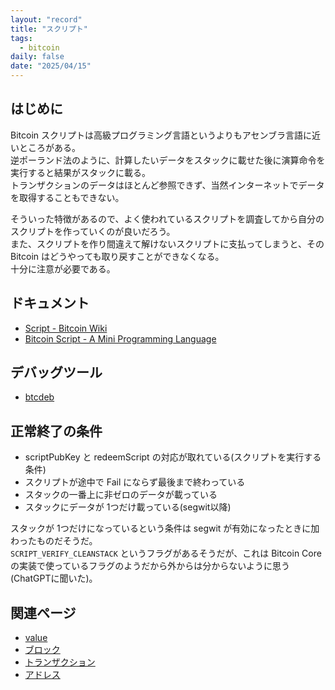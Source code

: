 ```yaml
---
layout: "record"
title: "スクリプト"
tags:
  - bitcoin
daily: false
date: "2025/04/15"
---
```


## はじめに

Bitcoin スクリプトは高級プログラミング言語というよりもアセンブラ言語に近いところがある。  
逆ポーランド法のように、計算したいデータをスタックに載せた後に演算命令を実行すると結果がスタックに載る。  
トランザクションのデータはほとんど参照できず、当然インターネットでデータを取得することもできない。

そういった特徴があるので、よく使われているスクリプトを調査してから自分のスクリプトを作っていくのが良いだろう。  
また、スクリプトを作り間違えて解けないスクリプトに支払ってしまうと、その Bitcoin はどうやっても取り戻すことができなくなる。  
十分に注意が必要である。

## ドキュメント

* [Script - Bitcoin Wiki](https://en.bitcoin.it/wiki/Script)
* [Bitcoin Script - A Mini Programming Language](https://learnmeabitcoin.com/technical/script/)

## デバッグツール

* [btcdeb](../tools/btcdeb.md)

## 正常終了の条件

* scriptPubKey と redeemScript の対応が取れている(スクリプトを実行する条件)
* スクリプトが途中で Fail にならず最後まで終わっている
* スタックの一番上に非ゼロのデータが載っている
* スタックにデータが 1つだけ載っている(segwit以降)

スタックが 1つだけになっているという条件は segwit が有効になったときに加わったものだそうだ。  
`SCRIPT_VERIFY_CLEANSTACK` というフラグがあるそうだが、これは Bitcoin Core の実装で使っているフラグのようだから外からは分からないように思う(ChatGPTに聞いた)。

## 関連ページ

* [value](./value.md)
* [ブロック](/.blocks.md)
* [トランザクション](./transactions.md)
* [アドレス](./address.md)
